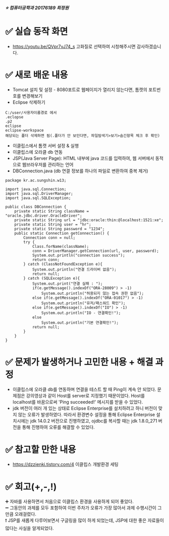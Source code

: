 ##### :star: 컴퓨터공학과 20176189 최정원


# :white_check_mark: 실습 동작 화면
*  https://youtu.be/QVpr7vJ74_s 고화질로 선택하여 시청해주시면 감사하겠습니다.

# :white_check_mark: 새로 배운 내용
* Tomcat 설치 및 설정 - 8080포트로 웹페이지가 열리지 않는다면, 톰캣의 포트번호를 변경해보기
* Eclipse 삭제하기
```
C:/user/사용자이름경로 에서  
.eclopse  
.p2  
eclipse  
eclipse-workspace  
해당되는 폴더 삭제하면 됨(.폴더가 안 보인다면, 파일탐색기>보기>숨긴항목 체크 후 확인)
```
* 이클립스에서 톰캣 서버 설정 & 실행
* 이클립스에 오라클 db 연동
* JSP(Java Server Page): HTML 내부에 java 코드를 입력하여, 웹 서버에서 동적으로 웹브라우저를 관리하는 언어
* DBConnection.java (db 연결 정보를 하나의 파일로 변환하여 중복 제거)
```
package kr.ac.sungshin.w13;

import java.sql.Connection;
import java.sql.DriverManager;
import java.sql.SQLException;

public class DBConnection {
	private static String className = "oracle.jdbc.driver.OracleDriver";
	private static String url = "jdbc:oracle:thin:@localhost:1521:xe";
	private static String user = "hr";
	private static String password = "1234";	
	public static Connection getConnection() {
		Connection conn = null;		
		try {
			Class.forName(className);
			conn = DriverManager.getConnection(url, user, password);			
			System.out.println("connection success");
			return conn;
		} catch (ClassNotFoundException e){
			System.out.println("연결 드라이버 없음");
			return null;
		} catch (SQLException e){
			System.out.print("연결 실패 : ");
			if(e.getMessage().indexOf("ORA-28009") > -1)
				System.out.println("허용되지 않는 접속 권한 없음");
			else if(e.getMessage().indexOf("ORA-01017") > -1)
				System.out.println("유저/패스워드 확인");
			else if(e.getMessage().indexOf("IO") > -1)
				System.out.println("IO - 연결확인!");
			else 
				System.out.println("기본 연결확인!");
			return null;
		}
	}
}
```

# :white_check_mark: 문제가 발생하거나 고민한 내용 + 해결 과정
* 이클립스에 오라클 db를 연동하며 연결을 테스트 할 때 Ping이 계속 안 되었다. 문제점은 강의영상과 같이 Host를 server로 지정했기 때문이었다. Host를 localhost를 바꿈으로써 'Ping succeeded!' 메시지를 받을 수 있었다.
* jdk 버전이 여러 개 있는 상태로 Eclipse Enterprise를 설치하려고 하니 버전이 맞지 않는 오류가 발생하였다. 따라서 환경변수 설정을 통해 Eclipse Enterprise 설치시에는 jdk 14.0.2 버전으로 진행하였고, ojdbc를 복사할 때는 jdk 1.8.0_271 버전을 통해 진행하여 오류를 해결할 수 있었다.

# :white_check_mark: 참고할 만한 내용
* https://dzzienki.tistory.com/4 이클립스 개발환경 세팅



# :white_check_mark: 회고(+,-,!)
:heavy_plus_sign: 자바를 사용하면서 처음으로 이클립스 환경을 사용하게 되어 좋았다.  
:heavy_minus_sign: 그동안의 과제를 모두 포함하여 이번 주차가 오류가 가장 많아서 과제 수행시간이 그만큼 오래걸렸다.   
:exclamation: JSP를 새롭게 다루어보면서 구글링을 많이 하게 되었는데, JSP에 대한 좋은 자료들이 많다는 사실을 알게되었다.   